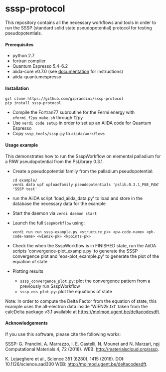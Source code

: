 # sssp-protocol
This repository contains all the necessary workflows and tools in order to run
the SSSP (standard solid state pseudopotential) protocol for testing
pseudopotentials.

#### Prerequisites

 * python 2.7
 * fortran compiler
 * Quantum Espresso 5.4-6.2
 * aiida-core v0.7.0 (see [documentation](https://aiida-core.readthedocs.io/en/v0.7.0/) for instructions)
 * aiida-quantumespresso 

#### Installation

```
git clone https://github.com/giprandini/sssp-protocol
pip install sssp-protocol
```
 
- Compile the Fortran77 subroutine for the Fermi energy with `efermi_f2py_make.sh` through f2py
- Use `verdi code setup` in order to set up an AiiDA code for Quantum Espresso 
- Copy `sssp_tools/sssp.py` to `aiida/workflows`

#### Usage example

This demonstrates how to run the SsspWorkflow on elemental palladium for a PAW
pseudopotential from the PsLibrary 0.3.1. 

- Create a pseudopotential family from the palladium pseudopotential:
  ```
  cd example/
  verdi data upf uploadfamily pseudopotentials 'pslib.0.3.1_PBE_PAW' 'SSSP test'
  ```

- run the AiiDA script 'load_aiida_data.py' to load and store in the database the necessary data for the example
- Start the daemon via `verdi daemon start`
- Launch the full `SsspWorkflow` using:
  ```
  verdi run run_sssp-example.py <structure_pk> <pw-code-name> <ph-code-name> <wien2k-pk> <kpoints-pk>
  ```
- Check the when the SsspWorkflow is in FINISHED state, run the AiiDA scripts 'convergence-plot_example.py' to generate the SSSP convergence plot and 'eos-plot_example.py' to generate the plot of the equation of state

- Plotting results
  * `sssp_convergence_plot.py`: plot the convergence pattern from a previously run SsspWorkflow
  * `sssp_eos_plot.py`: plot the equations of state

Note: In order to compute the Delta Factor from the equation of state, this
example uses the all-electron data inside 'WIEN2k.txt' taken from the calcDelta
package v3.1 available at https://molmod.ugent.be/deltacodesdft.

#### Acknowledgements

If you use this software, please cite the following works:

SSSP: G. Prandini, A. Marrazzo, I. E. Castelli, N. Mounet and N. Marzari, npj Computational Materials 4, 72 (2018). 
WEB: http://materialscloud.org/sssp.

K. Lejaeghere et al., Science 351 (6280), 1415 (2016). 
DOI: 10.1126/science.aad300
WEB: http://molmod.ugent.be/deltacodesdft.
